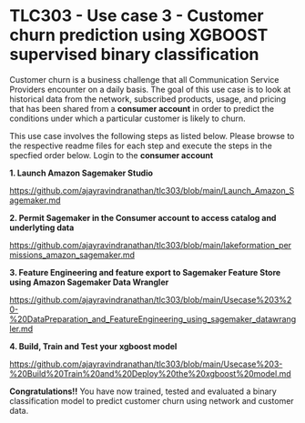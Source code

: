 # TLC303 - Use case 3 - Customer churn prediction using XGBOOST supervised binary classification

Customer churn is a business challenge that all Communication Service Providers encounter on a daily basis. The goal of this use case is to look at historical data from the network, subscribed products, usage, and pricing that has been shared from a **consumer account** in order to predict the conditions under which a particular customer is likely to churn.

This use case involves the following steps as listed below. Please browse to the respective readme files for each step and execute the steps in the specfied order below. Login to the **consumer account**

**1. Launch Amazon Sagemaker Studio**

https://github.com/ajayravindranathan/tlc303/blob/main/Launch_Amazon_Sagemaker.md

**2. Permit Sagemaker in the Consumer account to access catalog and underlyting data**

https://github.com/ajayravindranathan/tlc303/blob/main/lakeformation_permissions_amazon_sagemaker.md


**3. Feature Engineering and feature export to Sagemaker Feature Store using Amazon Sagemaker Data Wrangler**

https://github.com/ajayravindranathan/tlc303/blob/main/Usecase%203%20-%20DataPreparation_and_FeatureEngineering_using_sagemaker_datawrangler.md

**4. Build, Train and Test your xgboost model**

https://github.com/ajayravindranathan/tlc303/blob/main/Usecase%203-%20Build%20Train%20and%20Deploy%20the%20xgboost%20model.md

**Congratulations!!** You have now trained, tested and evaluated a binary classification model to predict customer churn using network and customer data.

